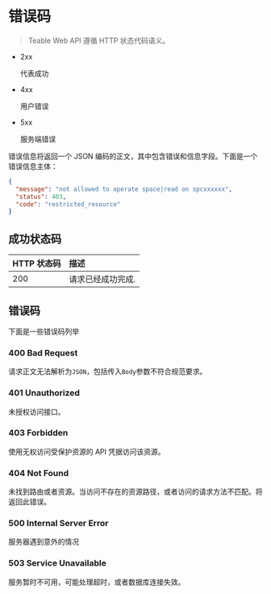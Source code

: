 # 错误码

> Teable Web API 遵循 HTTP 状态代码语义。

- 2xx 

  代表成功

- 4xx

  用户错误

- 5xx

  服务端错误

错误信息将返回一个 JSON 编码的正文，其中包含错误和信息字段。下面是一个错误信息主体：

```json
{
  "message": "not allowed to operate space|read on spcxxxxxx",
  "status": 403,
  "code": "restricted_resource"
}
```



## 成功状态码

| HTTP 状态码 | 描述              |
| :---------- | :---------------- |
| 200         | 请求已经成功完成. |



## 错误码

下面是一些错误码列举

### 400 Bad Request

请求正文无法解析为`JSON`，包括传入`Body`参数不符合规范要求。

### 401 Unauthorized

未授权访问接口。

### 403 Forbidden

使用无权访问受保护资源的 API 凭据访问该资源。

### 404 Not Found

未找到路由或者资源。当访问不存在的资源路径，或者访问的请求方法不匹配。将返回此错误。

### 500 Internal Server Error

服务器遇到意外的情况

### 503 Service Unavailable

服务暂时不可用，可能处理超时，或者数据库连接失效。

